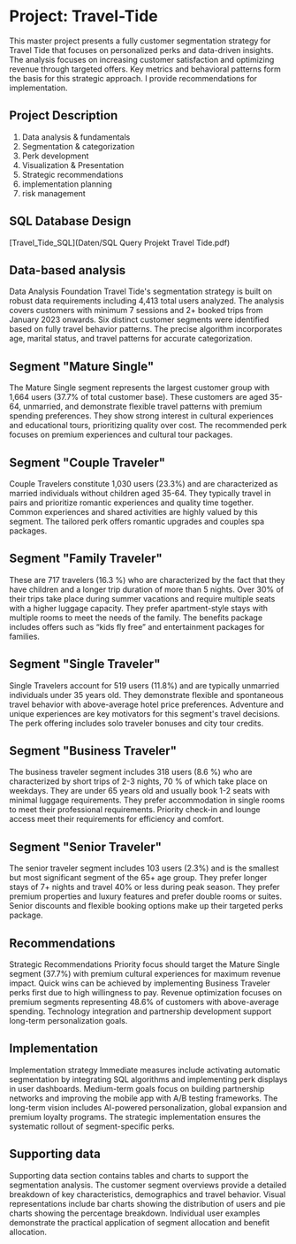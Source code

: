 # Project: Travel-Tide

This master project presents a fully customer segmentation strategy for Travel Tide that focuses on personalized perks and data-driven insights. 
The analysis focuses on increasing customer satisfaction and optimizing revenue through targeted offers. 
Key metrics and behavioral patterns form the basis for this strategic approach. I provide recommendations for implementation.

## Project Description

1. Data analysis & fundamentals
2. Segmentation & categorization
3. Perk development
4. Visualization & Presentation
5. Strategic recommendations
6. implementation planning
7. risk management

## SQL Database Design

[Travel_Tide_SQL](Daten/SQL Query Projekt Travel Tide.pdf)

## Data-based analysis

Data Analysis Foundation Travel Tide's segmentation strategy is built on robust data requirements including 4,413 total users analyzed. 
The analysis covers customers with minimum 7 sessions and 2+ booked trips from January 2023 onwards. Six distinct customer segments were 
identified based on fully travel behavior patterns. The precise algorithm incorporates age, marital status, and travel patterns for accurate categorization.

## Segment "Mature Single"

The Mature Single segment represents the largest customer group with 1,664 users (37.7% of total customer base). These customers are aged 35-64, unmarried, 
and demonstrate flexible travel patterns with premium spending preferences. They show strong interest in cultural experiences and educational tours, prioritizing 
quality over cost. The recommended perk focuses on premium experiences and cultural tour packages.

## Segment "Couple Traveler"

Couple Travelers constitute 1,030 users (23.3%) and are characterized as married individuals without children aged 35-64. They typically travel in pairs 
and prioritize romantic experiences and quality time together. Common experiences and shared activities are highly valued by this segment. 
The tailored perk offers romantic upgrades and couples spa packages.

## Segment "Family Traveler"

These are 717 travelers (16.3 %) who are characterized by the fact that they have children and a longer trip duration of more than 5 nights. 
Over 30% of their trips take place during summer vacations and require multiple seats with a higher luggage capacity. They prefer apartment-style 
stays with multiple rooms to meet the needs of the family. The benefits package includes offers such as “kids fly free” and entertainment packages for families.

## Segment "Single Traveler"

Single Travelers account for 519 users (11.8%) and are typically unmarried individuals under 35 years old. They demonstrate flexible and spontaneous travel 
behavior with above-average hotel price preferences. Adventure and unique experiences are key motivators for this segment's travel decisions. 
The perk offering includes solo traveler bonuses and city tour credits.

## Segment "Business Traveler"

The business traveler segment includes 318 users (8.6 %) who are characterized by short trips of 2-3 nights, 70 % of which take place on weekdays. 
They are under 65 years old and usually book 1-2 seats with minimal luggage requirements. They prefer accommodation in single rooms to meet their 
professional requirements. Priority check-in and lounge access meet their requirements for efficiency and comfort.

## Segment "Senior Traveler"

The senior traveler segment includes 103 users (2.3%) and is the smallest but most significant segment of the 65+ age group. They prefer longer 
stays of 7+ nights and travel 40% or less during peak season. They prefer premium properties and luxury features and prefer double rooms or suites. 
Senior discounts and flexible booking options make up their targeted perks package.

## Recommendations

Strategic Recommendations Priority focus should target the Mature Single segment (37.7%) with premium cultural experiences for maximum revenue impact. 
Quick wins can be achieved by implementing Business Traveler perks first due to high willingness to pay. Revenue optimization focuses on premium segments 
representing 48.6% of customers with above-average spending. Technology integration and partnership development support long-term personalization goals.

## Implementation

Implementation strategy Immediate measures include activating automatic segmentation by integrating SQL algorithms and implementing perk displays in user 
dashboards. Medium-term goals focus on building partnership networks and improving the mobile app with A/B testing frameworks. The long-term vision includes 
AI-powered personalization, global expansion and premium loyalty programs. The strategic implementation ensures the systematic rollout of segment-specific perks.

## Supporting data

Supporting data section contains tables and charts to support the segmentation analysis. The customer segment overviews provide a detailed breakdown of key 
characteristics, demographics and travel behavior. Visual representations include bar charts showing the distribution of users and pie charts showing the 
percentage breakdown. Individual user examples demonstrate the practical application of segment allocation and benefit allocation.


